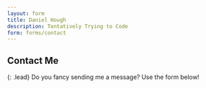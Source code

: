 ```yaml
---
layout: form
title: Daniel Hough
description: Tentatively Trying to Code
form: forms/contact
---
```


## <i class="fa-solid fa-paper-plane"></i> Contact Me

{: .lead}
Do you fancy sending me a message? Use the form below!